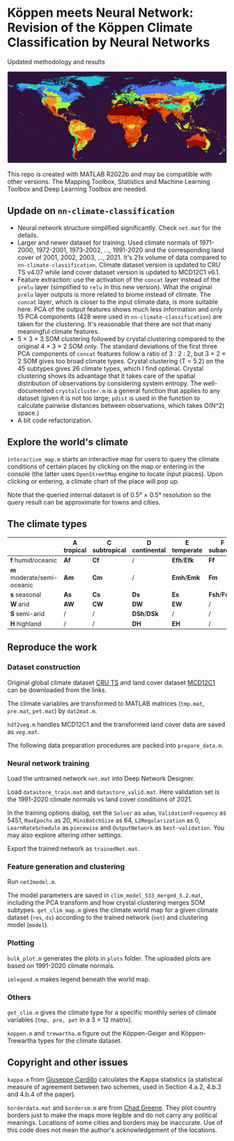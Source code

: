 # Köppen meets Neural Network: Revision of the Köppen Climate Classification by Neural Networks
Updated methodology and results

![](/plots/xx.png)

This repo is created with MATLAB R2022b and may be compatible with other versions.
The Mapping Toolbox, Statistics and Machine Learning Toolbox and Deep Learning Toolbox are needed.

## Updade on `nn-climate-classification`

- Neural network structure simplified significantly. Check `net.mat` for the details.
- Larger and newer dataset for training. Used climate normals of 1971-2000, 1972-2001, 1973-2002, ..., 1991-2020 and the corresponding land cover of 2001, 2002, 2003, ..., 2021. It's 21x volume of data compared to `nn-climate-classification`. Climate dataset version is updated to CRU TS v4.07 while land cover dataset version is updated to MCD12C1 v6.1.
- Feature extraction: use the activation of the `concat` layer instead of the `prelu` layer (simplified to `relu` in this new version). What the original `prelu` layer outputs is more related to biome instead of climate. The `concat` layer, which is closer to the input climate data, is more suitable here. PCA of the output features shows much less information and only 15 PCA components (428 were used in `nn-climate-classification`) are taken for the clustering. It's reasonable that there are not that many meaningful climate features.
- 5 × 3 × 3 SOM clustering followed by crystal clustering compared to the original 4 × 3 × 2 SOM only. The standard deviations of the first three PCA components of `concat` features follow a ratio of 3 : 2 : 2, but 3 × 2 × 2 SOM gives too broad climate types. Crystal clustering (T = 5.2) on the 45 subtypes gives 26 climate types, which I find optimal. Crystal clustering shows its advantage that it takes care of the spatial distribution of observations by considering system entropy. The well-documented `crystalcluster.m` is a general function that applies to any dataset (given it is not too large; `pdist` is used in the function to calculate pairwise distances between observations, which takes O(N^2) space.)
- A bit code refactorization.

## Explore the world's climate

`interactive_map.m` starts an interactive map for users to query the climate conditions of certain places by clicking on the map or entering in the console (the latter uses `OpenStreetMap` engine to locate input places).
Upon clicking or entering, a climate chart of the place will pop up.

Note that the queried internal dataset is of 0.5° × 0.5° resolution so the query result can be approximate for towns and cities.

## The climate types

|                             | **A** tropical | **C** subtropical | **D** continental | **E** temperate | **F** subarctic | **Gh**/**Gk** arctic |
|-----------------------------|----------------|-------------------|-------------------|-----------------|-----------------|----------------------|
| **f** humid/oceanic         | **Af**         | **Cf**            | /                 | **Efh**/**Efk** | **Ff**          | /                    |
| **m** moderate/semi-oceanic | **Am**         | **Cm**            | /                 | **Emh**/**Emk** | **Fm**          | /                    |
| **s** seasonal              | **As**         | **Cs**            | **Ds**            | **Es**          | **Fsh**/**Fsk** | /                    |
| **W** arid                  | **AW**         | **CW**            | **DW**            | **EW**          | /               | /                    |
| **S** semi-arid             | /              | /                 | **DSh**/**DSk**   | /               | /               | /                    |
| **H** highland              | /              | /                 | **DH**            | **EH**          | /               | /                    |

## Reproduce the work

### Dataset construction
Original global climate dataset [CRU TS](https://crudata.uea.ac.uk/cru/data/hrg/) and land cover dataset [MCD12C1](https://lpdaac.usgs.gov/products/mcd12c1v061/) can be downloaded from the links.

The climate variables are transformed to MATLAB matrices (`tmp.mat`, `pre.mat`, `pet.mat`) by `dat2mat.m`.

`hdf2veg.m` handles MCD12C1 and the transformed land cover data are saved as `veg.mat`.

The following data preparation procedures are packed into `prepare_data.m`.

### Neural network training
Load the untrained network `net.mat` into Deep Network Designer.

Load `datastore_train.mat` and `datastore_valid.mat`. Here validation set is the 1991-2020 climate normals vs land cover conditions of 2021.

In the training options dialog, set the `Solver` as `adam`, `ValidationFrequency` as 5451, `MaxEpochs` as 20, `MiniBatchSize` as 64, `L2Regularization` as 0, `LearnRateSchedule` as `piecewise` and `OutputNetwork` as `best-validation`. You may also explore altering other settings.

Export the trained network as `trainedNet.mat`.

### Feature generation and clustering
Run `net2model.m`.

The model parameters are saved in `clim_model_533_merged_5.2.mat`, including the PCA transform and how crystal clustering merges SOM subtypes.
`get_clim_map.m` gives the climate world map for a given climate dataset (`res`, `ds`) according to the trained network (`net`) and clustering model (`model`).

### Plotting
`bulk_plot.m` generates the plots in `plots` folder. The uploaded plots are based on 1991-2020 climate normals.

`imlegend.m` makes legend beneath the world map.

### Others
`get_clim.m` gives the climate type for a specific monthly series of climate variables (`tmp, pre, pet` in a 3 × 12 matrix).

`koppen.m` and `trewartha.m` figure out the Köppen-Geiger and Köppen-Trewartha types for the climate dataset.

## Copyright and other issues
`kappa.m` from [Giuseppe Cardillo](https://www.mathworks.com/matlabcentral/fileexchange/15365-cohen-s-kappa) calculates the Kappa statistics (a statistical measure of agreement between two schemes, used in Section 4.a.2, 4.b.3 and 4.b.4 of the paper).

`borderdata.mat` and `bordersm.m` are from [Chad Greene](https://www.mathworks.com/matlabcentral/fileexchange/50390-borders). They plot country borders just to make the maps more legible and do not carry any political meanings. Locations of some cities and borders may be inaccurate. Use of this code does not mean the author's acknowledgement of the locations.
